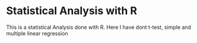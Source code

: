 # Statistical Analysis with R

This is a statistical Analysis done with R. Here I have dont t-test, simple and multiple linear regression 
